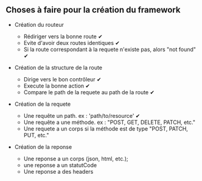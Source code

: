 ## Choses à faire pour la création du framework

- Création du routeur
    - Rédiriger vers la bonne route ✔
    - Evite  d'avoir deux routes identiques ✔
    - Si la route correspondant à la requete n'existe pas, alors "not found" ✔
- Création de la structure de la route
    - Dirige vers le bon contrôleur ✔
    - Execute la bonne action ✔
    - Compare le path de la requete au path de la route ✔

- Création de la requete
    - Une requête un path. ex : 'path/to/resource' ✔
    - Une requête a une méthode. ex : "POST, GET, DELETE, PATCH, etc."
    - Une requete a un corps si la méthode est de type "POST, PATCH, PUT, etc."

- Création de la reponse
    - Une reponse a un corps (json, html, etc.);
    - une reponse a un statutCode
    - Une reponse a des headers